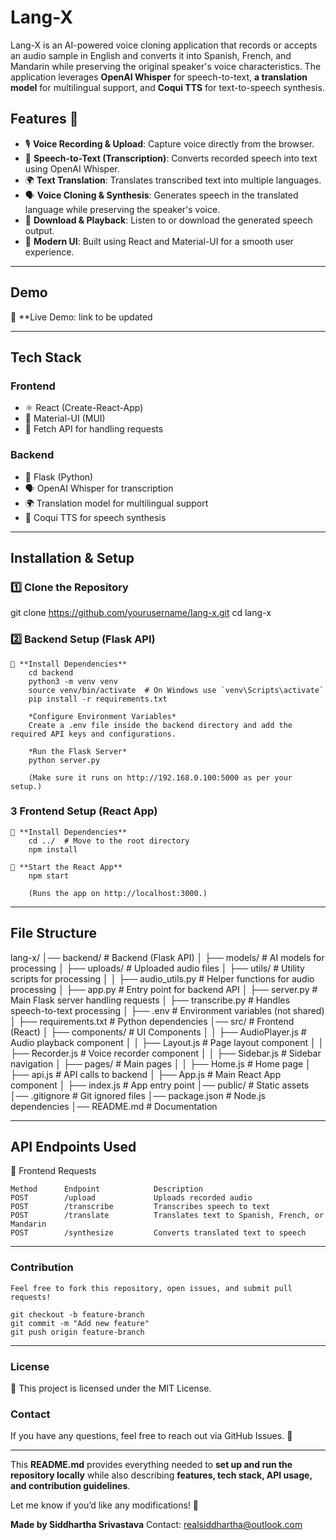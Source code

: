 # Lang-X

Lang-X is an AI-powered voice cloning application that records or accepts an audio sample in English and converts it into Spanish, French, and Mandarin while preserving the original speaker's voice characteristics. The application leverages **OpenAI Whisper** for speech-to-text, **a translation model** for multilingual support, and **Coqui TTS** for text-to-speech synthesis.

## Features 🚀

- 🎙️ **Voice Recording & Upload**: Capture voice directly from the browser.
- 📝 **Speech-to-Text (Transcription)**: Converts recorded speech into text using OpenAI Whisper.
- 🌍 **Text Translation**: Translates transcribed text into multiple languages.
- 🗣️ **Voice Cloning & Synthesis**: Generates speech in the translated language while preserving the speaker's voice.
- 📂 **Download & Playback**: Listen to or download the generated speech output.
- 🎨 **Modern UI**: Built using React and Material-UI for a smooth user experience.

---

## Demo

🔗 \*\*Live Demo: link to be updated

---

## Tech Stack

### **Frontend**

- ⚛️ React (Create-React-App)
- 🎨 Material-UI (MUI)
- 📡 Fetch API for handling requests

### **Backend**

- 🐍 Flask (Python)
- 🗣️ OpenAI Whisper for transcription
- 🌍 Translation model for multilingual support
- 🎤 Coqui TTS for speech synthesis

---

## Installation & Setup

### 1️⃣ Clone the Repository

git clone https://github.com/yourusername/lang-x.git
cd lang-x

### 2️⃣ **Backend Setup (Flask API)**

    🔹 **Install Dependencies**
        cd backend
        python3 -m venv venv
        source venv/bin/activate  # On Windows use `venv\Scripts\activate`
        pip install -r requirements.txt

        *Configure Environment Variables*
        Create a .env file inside the backend directory and add the required API keys and configurations.

        *Run the Flask Server*
        python server.py

        (Make sure it runs on http://192.168.0.100:5000 as per your setup.)

### 3 **Frontend Setup (React App)**

    🔹 **Install Dependencies**
        cd ../  # Move to the root directory
        npm install

    🔹 **Start the React App**
        npm start

        (Runs the app on http://localhost:3000.)

---

## File Structure

lang-x/
│── backend/ # Backend (Flask API)
│ ├── models/ # AI models for processing
│ ├── uploads/ # Uploaded audio files
│ ├── utils/ # Utility scripts for processing
│ │ ├── audio_utils.py # Helper functions for audio processing
│ ├── app.py # Entry point for backend API
│ ├── server.py # Main Flask server handling requests
│ ├── transcribe.py # Handles speech-to-text processing
│ ├── .env # Environment variables (not shared)
│ ├── requirements.txt # Python dependencies
│── src/ # Frontend (React)
│ ├── components/ # UI Components
│ │ ├── AudioPlayer.js # Audio playback component
│ │ ├── Layout.js # Page layout component
│ │ ├── Recorder.js # Voice recorder component
│ │ ├── Sidebar.js # Sidebar navigation
│ ├── pages/ # Main pages
│ │ ├── Home.js # Home page
│ ├── api.js # API calls to backend
│ ├── App.js # Main React App component
│ ├── index.js # App entry point
│── public/ # Static assets
│── .gitignore # Git ignored files
│── package.json # Node.js dependencies
│── README.md # Documentation

---

## API Endpoints Used

🔹 Frontend Requests

    Method      Endpoint            Description
    POST        /upload             Uploads recorded audio
    POST        /transcribe         Transcribes speech to text
    POST        /translate          Translates text to Spanish, French, or Mandarin
    POST        /synthesize         Converts translated text to speech

---

### Contribution

    Feel free to fork this repository, open issues, and submit pull requests!

    git checkout -b feature-branch
    git commit -m "Add new feature"
    git push origin feature-branch

---

### License

📜 This project is licensed under the MIT License.

### Contact

If you have any questions, feel free to reach out via GitHub Issues. 🚀

---

This **README.md** provides everything needed to **set up and run the repository locally** while also describing **features, tech stack, API usage, and contribution guidelines**.

Let me know if you’d like any modifications! 🚀

**Made by Siddhartha Srivastava**
Contact: realsiddhartha@outlook.com
